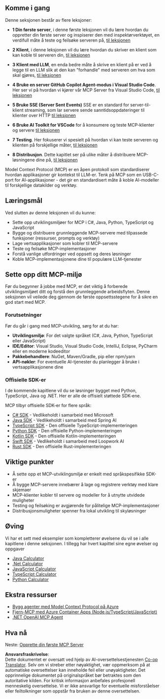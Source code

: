 <!--
CO_OP_TRANSLATOR_METADATA:
{
  "original_hash": "f77fa364511cb670d6262d119d56f562",
  "translation_date": "2025-06-11T09:11:41+00:00",
  "source_file": "03-GettingStarted/README.md",
  "language_code": "no"
}
-->
## Komme i gang  

Denne seksjonen består av flere leksjoner:

- **1 Din første server**, i denne første leksjonen vil du lære hvordan du oppretter din første server og inspiserer den med inspektørverktøyet, en verdifull måte å teste og feilsøke serveren på, [til leksjonen](/03-GettingStarted/01-first-server/README.md)

- **2 Klient**, i denne leksjonen vil du lære hvordan du skriver en klient som kan koble til serveren din, [til leksjonen](/03-GettingStarted/02-client/README.md)

- **3 Klient med LLM**, en enda bedre måte å skrive en klient på er ved å legge til en LLM slik at den kan "forhandle" med serveren om hva som skal gjøres, [til leksjonen](/03-GettingStarted/03-llm-client/README.md)

- **4 Bruke en server GitHub Copilot Agent-modus i Visual Studio Code**. Her ser vi på hvordan vi kjører vår MCP Server fra Visual Studio Code, [til leksjonen](/03-GettingStarted/04-vscode/README.md)

- **5 Bruke SSE (Server Sent Events)** SSE er en standard for server-til-klient streaming, som lar servere sende sanntidsoppdateringer til klienter over HTTP [til leksjonen](/03-GettingStarted/05-sse-server/README.md)

- **6 Bruke AI Toolkit for VSCode** for å konsumere og teste MCP-klienter og servere [til leksjonen](/03-GettingStarted/06-aitk/README.md)

- **7 Testing**. Her fokuserer vi spesielt på hvordan vi kan teste serveren og klienten på forskjellige måter, [til leksjonen](/03-GettingStarted/07-testing/README.md)

- **8 Distribusjon**. Dette kapitlet ser på ulike måter å distribuere MCP-løsningene dine på, [til leksjonen](/03-GettingStarted/08-deployment/README.md)


Model Context Protocol (MCP) er en åpen protokoll som standardiserer hvordan applikasjoner gir kontekst til LLM-er. Tenk på MCP som en USB-C-port for AI-applikasjoner - det gir en standardisert måte å koble AI-modeller til forskjellige datakilder og verktøy.

## Læringsmål

Ved slutten av denne leksjonen vil du kunne:

- Sette opp utviklingsmiljøer for MCP i C#, Java, Python, TypeScript og JavaScript
- Bygge og distribuere grunnleggende MCP-servere med tilpassede funksjoner (ressurser, prompts og verktøy)
- Lage vertsapplikasjoner som kobler til MCP-servere
- Teste og feilsøke MCP-implementasjoner
- Forstå vanlige utfordringer ved oppsett og deres løsninger
- Koble MCP-implementasjonene dine til populære LLM-tjenester

## Sette opp ditt MCP-miljø

Før du begynner å jobbe med MCP, er det viktig å forberede utviklingsmiljøet ditt og forstå den grunnleggende arbeidsflyten. Denne seksjonen vil veilede deg gjennom de første oppsettsstegene for å sikre en god start med MCP.

### Forutsetninger

Før du går i gang med MCP-utvikling, sørg for at du har:

- **Utviklingsmiljø**: For det valgte språket (C#, Java, Python, TypeScript eller JavaScript)
- **IDE/Editor**: Visual Studio, Visual Studio Code, IntelliJ, Eclipse, PyCharm eller en moderne kodeeditor
- **Pakkebehandlere**: NuGet, Maven/Gradle, pip eller npm/yarn
- **API-nøkler**: For eventuelle AI-tjenester du planlegger å bruke i vertsapplikasjonene dine


### Offisielle SDK-er

I de kommende kapitlene vil du se løsninger bygget med Python, TypeScript, Java og .NET. Her er alle de offisielt støttede SDK-ene.

MCP tilbyr offisielle SDK-er for flere språk:
- [C# SDK](https://github.com/modelcontextprotocol/csharp-sdk) - Vedlikeholdt i samarbeid med Microsoft
- [Java SDK](https://github.com/modelcontextprotocol/java-sdk) - Vedlikeholdt i samarbeid med Spring AI
- [TypeScript SDK](https://github.com/modelcontextprotocol/typescript-sdk) - Den offisielle TypeScript-implementeringen
- [Python SDK](https://github.com/modelcontextprotocol/python-sdk) - Den offisielle Python-implementeringen
- [Kotlin SDK](https://github.com/modelcontextprotocol/kotlin-sdk) - Den offisielle Kotlin-implementeringen
- [Swift SDK](https://github.com/modelcontextprotocol/swift-sdk) - Vedlikeholdt i samarbeid med Loopwork AI
- [Rust SDK](https://github.com/modelcontextprotocol/rust-sdk) - Den offisielle Rust-implementeringen

## Viktige punkter

- Å sette opp et MCP-utviklingsmiljø er enkelt med språkspesifikke SDK-er
- Å bygge MCP-servere innebærer å lage og registrere verktøy med klare skjemaer
- MCP-klienter kobler til servere og modeller for å utnytte utvidede muligheter
- Testing og feilsøking er avgjørende for pålitelige MCP-implementasjoner
- Distribusjonsmuligheter spenner fra lokal utvikling til skyløsninger

## Øving

Vi har et sett med eksempler som kompletterer øvelsene du vil se i alle kapitlene i denne seksjonen. I tillegg har hvert kapittel sine egne øvelser og oppgaver

- [Java Calculator](./samples/java/calculator/README.md)
- [.Net Calculator](../../../03-GettingStarted/samples/csharp)
- [JavaScript Calculator](./samples/javascript/README.md)
- [TypeScript Calculator](./samples/typescript/README.md)
- [Python Calculator](../../../03-GettingStarted/samples/python)

## Ekstra ressurser

- [Bygg agenter med Model Context Protocol på Azure](https://learn.microsoft.com/azure/developer/ai/intro-agents-mcp)
- [Fjern-MCP med Azure Container Apps (Node.js/TypeScript/JavaScript)](https://learn.microsoft.com/samples/azure-samples/mcp-container-ts/mcp-container-ts/)
- [.NET OpenAI MCP Agent](https://learn.microsoft.com/samples/azure-samples/openai-mcp-agent-dotnet/openai-mcp-agent-dotnet/)

## Hva nå

Neste: [Opprette din første MCP Server](/03-GettingStarted/01-first-server/README.md)

**Ansvarsfraskrivelse**:  
Dette dokumentet er oversatt ved hjelp av AI-oversettelsestjenesten [Co-op Translator](https://github.com/Azure/co-op-translator). Selv om vi streber etter nøyaktighet, vær oppmerksom på at automatiske oversettelser kan inneholde feil eller unøyaktigheter. Det opprinnelige dokumentet på originalspråket bør betraktes som den autoritative kilden. For kritisk informasjon anbefales profesjonell menneskelig oversettelse. Vi er ikke ansvarlige for eventuelle misforståelser eller feiltolkninger som oppstår fra bruken av denne oversettelsen.